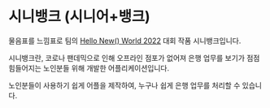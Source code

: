 # 시니뱅크 (시니어+뱅크)

물음표를 느낌표로 팀의 [Hello New() World 2022](http://hellonewworld.co.kr/) 대회 작품 시니뱅크입니다.

시니뱅크란, 코로나 팬데믹으로 인해 오프라인 점포가 없어져 은행 업무를 보기가 점점 힘들어지는 노인분들 위해 개발한 어플리케이션입니다.

노인분들이 사용하기 쉽게 어플을 제작하여, 누구나 쉽게 은행 업무를 처리할 수 있습니다.
